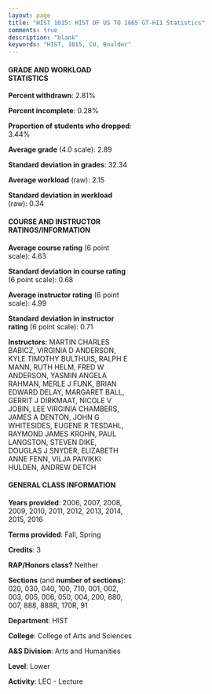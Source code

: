 ```yaml
---
layout: page
title: "HIST 1015: HIST OF US TO 1865 GT-HI1 Statistics"
comments: true
description: "blank"
keywords: "HIST, 1015, CU, Boulder"
--- 
```

<head>
<script src="https://ajax.googleapis.com/ajax/libs/jquery/2.1.3/jquery.min.js"></script>
<script src="https://dl.dropboxusercontent.com/s/pc42nxpaw1ea4o9/highcharts.js?dl=0"></script>
<!-- <script src="../assets/js/highcharts.js"></script> -->
<style type="text/css">@font-face {
	font-family: "Bebas Neue";
	src: url(https://www.filehosting.org/file/details/544349/BebasNeue%20Regular.otf) format("opentype");
	}
	h1.Bebas { 
		font-family: "Bebas Neue", Verdana, Tahoma;
	}
</style>
</head>
<body>
	<div id="container" style="float: right; width: 45%; height: 88%; margin-left: 2.5%; margin-right: 2.5%;"></div>
	<script language="JavaScript">
		$(document).ready(function() {
		var chart = {type: 'column'};
		var title = {text: 'Grade Distribution'};
		var xAxis = {categories: ['A','B','C','D','F'],crosshair: true};
		var yAxis = {min: 0,title: {text: 'Percentage'}};
		var tooltip = {headerFormat: '<center><b><span style="font-size:20px">{point.key}</span></b></center>',
		               pointFormat: '<td style="padding:0"><b>{point.y:.1f}%</b></td>',
		               footerFormat: '</table>',shared: true,useHTML: true};
		var plotOptions = {column: {pointPadding: 0.0,borderWidth: 0}};  
		var credits = {enabled: false};var series= [{name: 'Percent',data: [21.16,47.49,22.77,4.91,3.64,]}];
		var json = {};
		json.chart = chart;
		json.title = title;
		json.tooltip = tooltip;
		json.xAxis = xAxis;
		json.yAxis = yAxis;  
		json.series = series;
		json.plotOptions = plotOptions;  
		json.credits = credits;
		$('#container').highcharts(json);
	});
	</script>
</body>
			   
#### GRADE AND WORKLOAD STATISTICS

**Percent withdrawn**: 2.81%

**Percent incomplete**: 0.28%

**Proportion of students who dropped**: 3.44%

**Average grade** (4.0 scale): 2.89

**Standard deviation in grades**: 32.34

**Average workload** (raw): 2.15

**Standard deviation in workload** (raw): 0.34

#### COURSE AND INSTRUCTOR RATINGS/INFORMATION

**Average course rating** (6 point scale): 4.63

**Standard deviation in course rating** (6 point scale): 0.68

**Average instructor rating** (6 point scale): 4.99

**Standard deviation in instructor rating** (6 point scale): 0.71

**Instructors**: MARTIN CHARLES BABICZ, VIRGINIA D ANDERSON, KYLE TIMOTHY BULTHUIS, RALPH E MANN, RUTH HELM, FRED W ANDERSON, YASMIN ANGELA RAHMAN, MERLE J FUNK, BRIAN EDWARD DELAY, MARGARET BALL, GERRIT J DIRKMAAT, NICOLE V JOBIN, LEE VIRGINIA CHAMBERS, JAMES A DENTON, JOHN G WHITESIDES, EUGENE R TESDAHL, RAYMOND JAMES KROHN, PAUL LANGSTON, STEVEN DIKE, DOUGLAS J SNYDER, ELIZABETH ANNE FENN, VILJA PAIVIKKI HULDEN, ANDREW DETCH

#### GENERAL CLASS INFORMATION

**Years provided**: 2006, 2007, 2008, 2009, 2010, 2011, 2012, 2013, 2014, 2015, 2016

**Terms provided**: Fall, Spring

**Credits**: 3

**RAP/Honors class?** Neither

**Sections** (and **number of sections**): 020, 030, 040, 100, 710, 001, 002, 003, 005, 006, 050, 004, 200, 880, 007, 888, 888R, 170R, 91

**Department**: HIST

**College**: College of Arts and Sciences

**A&S Division**: Arts and Humanities

**Level**: Lower

**Activity**: LEC - Lecture